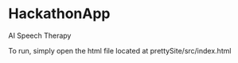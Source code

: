 # HackathonApp
AI Speech Therapy

To run, simply open the html file located at prettySite/src/index.html
